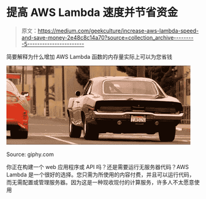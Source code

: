 # 提高 AWS Lambda 速度并节省资金

> 原文：<https://medium.com/geekculture/increase-aws-lambda-speed-and-save-money-2e48c8c14a70?source=collection_archive---------5----------------------->

简要解释为什么增加 AWS Lambda 函数的内存量实际上可以为您省钱

![](img/703900dd314d396d469086df359df156.png)

Source: giphy.com

你正在构建一个 web 应用程序或 API 吗？还是需要运行无服务器代码？AWS Lambda 是一个很好的选择。您只需为所使用的内容付费，并且可以运行代码，而无需配置或管理服务器。因为这是一种现收现付的计算服务，许多人不太愿意使用